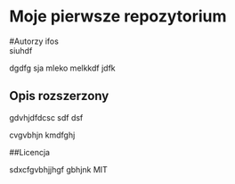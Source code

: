 # Moje pierwsze repozytorium


#Autorzy 
ifos\
siuhdf


dgdfg
sja mleko melkkdf jdfk

## Opis rozszerzony

gdvhjdfdcsc
sdf
dsf

cvgvbhjn  kmdfghj

##Licencja

sdxcfgvbhjjhgf
gbhjnk
MIT